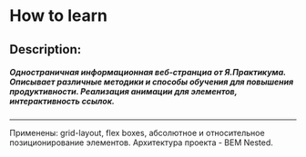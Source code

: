 # How to learn <br/>

## Description: <br/>

##### Одностраничная информационная веб-странциа от Я.Практикума. Описывает различные методики и способы обучения для повышения продуктивности. Реализация анимации для элементов, интерактивность ссылок.
-----
Применены: grid-layout, flex boxes, абсолютное и относительное позиционирование элементов.
Архитектура проекта - BEM Nested.
